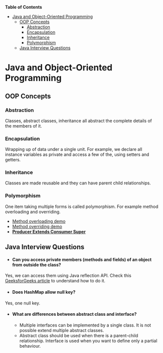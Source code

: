 <!-- START doctoc generated TOC please keep comment here to allow auto update -->
<!-- DON'T EDIT THIS SECTION, INSTEAD RE-RUN doctoc TO UPDATE -->
**Table of Contents**

- [Java and Object-Oriented Programming](#java-and-object-oriented-programming)
  - [OOP Concepts](#oop-concepts)
    - [Abstraction](#abstraction)
    - [Encapsulation](#encapsulation)
    - [Inheritance](#inheritance)
    - [Polymorphism](#polymorphism)
  - [Java Interview Questions](#java-interview-questions)

<!-- END doctoc generated TOC please keep comment here to allow auto update -->

# Java and Object-Oriented Programming

## OOP Concepts

### Abstraction
Classes, abstract classes, inheritance all abstract the complete details of the members of it.

### Encapsulation
Wrapping up of data under a single unit. For example, we declare all instance variables as private and access a few of the, using setters and getters.

### Inheritance
Classes are made reusable and they can have parent child relationships.

### Polymorphism
One item taking multiple forms is called polymorphism. For example method overloading and overriding.

- [Method overloading demo](https://github.com/PardhuMadipalli/coding-practice/blob/main/javapractice/MethodOverloadingDemo.java)
- [Method overriding demo](https://github.com/PardhuMadipalli/coding-practice/blob/main/javapractice/MethodOverridingDemo.java)
- **[Producer Extends Consumer Super](https://stackoverflow.com/questions/4343202/difference-between-super-t-and-extends-t-in-java/4343547#4343547)**

## Java Interview Questions

- #### Can you access private members (methods and fields) of an object from outside the class?
Yes, we can access them using Java reflection API. 
Check this [GeeksforGeeks article](https://www.geeksforgeeks.org/how-to-access-private-field-and-method-using-reflection-in-java) to understand how to do it.


- #### Does HashMap allow null key?
Yes, one null key.

- #### What are differences between abstract class and interface?
  - Multiple interfaces can be implemented by a single class. It is not possible extend multiple abstract classes.
  - Abstract class should be used when there is a parent-child relationship. Interface is used when you want to define only a partial behaviour.




